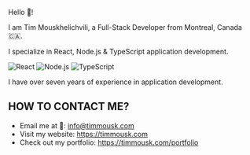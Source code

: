 Hello 👋!

I am Tim Mouskhelichvili, a Full-Stack Developer from Montreal, Canada 🇨🇦.

I specialize in React, Node.js & TypeScript application development.

![React](https://img.shields.io/badge/-React-/?style=flat-square&logo=react&logoColor=FFF&color=blue)
![Node.js](https://img.shields.io/badge/-Node.js-/?style=flat-square&logo=node.js&logoColor=FFF&color=green)
![TypeScript](https://img.shields.io/badge/-Typescript-/?style=flat-square&logo=javascript&logoColor=FFF&color=2f74c0)

I have over seven years of experience in application development.

## HOW TO CONTACT ME?
* Email me at 📧: info@timmousk.com
* Visit my website: https://timmousk.com
* Check out my portfolio: https://timmousk.com/portfolio
